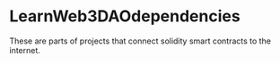 # LearnWeb3DAOdependencies
These are parts of projects that connect solidity smart contracts to the internet.
